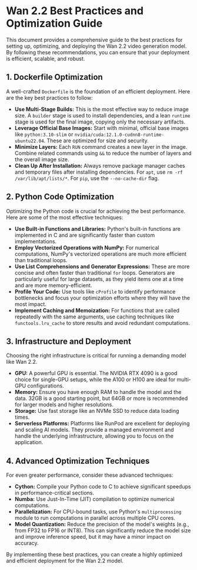 # Wan 2.2 Best Practices and Optimization Guide

This document provides a comprehensive guide to the best practices for setting up, optimizing, and deploying the Wan 2.2 video generation model. By following these recommendations, you can ensure that your deployment is efficient, scalable, and robust.

## 1. Dockerfile Optimization

A well-crafted `Dockerfile` is the foundation of an efficient deployment. Here are the key best practices to follow:

*   **Use Multi-Stage Builds:** This is the most effective way to reduce image size. A `builder` stage is used to install dependencies, and a lean `runtime` stage is used for the final image, copying only the necessary artifacts.
*   **Leverage Official Base Images:** Start with minimal, official base images like `python:3.10-slim` or `nvidia/cuda:12.1.0-cudnn8-runtime-ubuntu22.04`. These are optimized for size and security.
*   **Minimize Layers:** Each `RUN` command creates a new layer in the image. Combine related commands using `&&` to reduce the number of layers and the overall image size.
*   **Clean Up After Installation:** Always remove package manager caches and temporary files after installing dependencies. For `apt`, use `rm -rf /var/lib/apt/lists/*`. For `pip`, use the `--no-cache-dir` flag.

## 2. Python Code Optimization

Optimizing the Python code is crucial for achieving the best performance. Here are some of the most effective techniques:

*   **Use Built-in Functions and Libraries:** Python's built-in functions are implemented in C and are significantly faster than custom implementations.
*   **Employ Vectorized Operations with NumPy:** For numerical computations, NumPy's vectorized operations are much more efficient than traditional loops.
*   **Use List Comprehensions and Generator Expressions:** These are more concise and often faster than traditional `for` loops. Generators are particularly useful for large datasets, as they yield items one at a time and are more memory-efficient.
*   **Profile Your Code:** Use tools like `cProfile` to identify performance bottlenecks and focus your optimization efforts where they will have the most impact.
*   **Implement Caching and Memoization:** For functions that are called repeatedly with the same arguments, use caching techniques like `functools.lru_cache` to store results and avoid redundant computations.

## 3. Infrastructure and Deployment

Choosing the right infrastructure is critical for running a demanding model like Wan 2.2.

*   **GPU:** A powerful GPU is essential. The NVIDIA RTX 4090 is a good choice for single-GPU setups, while the A100 or H100 are ideal for multi-GPU configurations.
*   **Memory:** Ensure you have enough RAM to handle the model and the data. 32GB is a good starting point, but 64GB or more is recommended for larger models and higher resolutions.
*   **Storage:** Use fast storage like an NVMe SSD to reduce data loading times.
*   **Serverless Platforms:** Platforms like RunPod are excellent for deploying and scaling AI models. They provide a managed environment and handle the underlying infrastructure, allowing you to focus on the application.

## 4. Advanced Optimization Techniques

For even greater performance, consider these advanced techniques:

*   **Cython:** Compile your Python code to C to achieve significant speedups in performance-critical sections.
*   **Numba:** Use Just-In-Time (JIT) compilation to optimize numerical computations.
*   **Parallelization:** For CPU-bound tasks, use Python's `multiprocessing` module to run computations in parallel across multiple CPU cores.
*   **Model Quantization:** Reduce the precision of the model's weights (e.g., from FP32 to FP16 or INT8). This can significantly reduce the model size and improve inference speed, but it may have a minor impact on accuracy.

By implementing these best practices, you can create a highly optimized and efficient deployment for the Wan 2.2 model.
